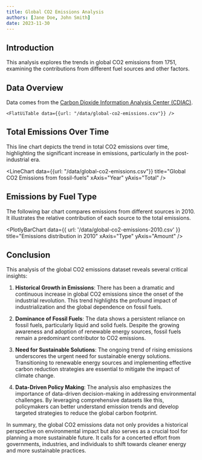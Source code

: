 ```yaml
---
title: Global CO2 Emissions Analysis
authors: [Jane Doe, John Smith]
date: 2023-11-30
---
```


## Introduction

This analysis explores the trends in global CO2 emissions from 1751, examining the contributions from different fuel sources and other factors.

## Data Overview

Data comes from the [Carbon Dioxide Information Analysis Center (CDIAC)](http://cdiac.esd.ornl.gov/).

`<FlatUiTable data={{url: "/data/global-co2-emissions.csv"}} />`

## Total Emissions Over Time

This line chart depicts the trend in total CO2 emissions over time, highlighting the significant increase in emissions, particularly in the post-industrial era.

<LineChart 
  data={{url: "/data/global-co2-emissions.csv"}}
  title="Global CO2 Emissions from fossil-fuels"
  xAxis="Year"
  yAxis="Total"
/>

## Emissions by Fuel Type

The following bar chart compares emissions from different sources in 2010. It illustrates the relative contribution of each source to the total emissions.


<PlotlyBarChart
  data={{
    url: '/data/global-co2-emissions-2010.csv'
  }}
  title="Emissions distribution in 2010"
  xAxis="Type"
  yAxis="Amount"
/>


## Conclusion

This analysis of the global CO2 emissions dataset reveals several critical insights:

1. **Historical Growth in Emissions**: There has been a dramatic and continuous increase in global CO2 emissions since the onset of the industrial revolution. This trend highlights the profound impact of industrialization and the global dependence on fossil fuels.
    
2. **Dominance of Fossil Fuels**: The data shows a persistent reliance on fossil fuels, particularly liquid and solid fuels. Despite the growing awareness and adoption of renewable energy sources, fossil fuels remain a predominant contributor to CO2 emissions.
    
3. **Need for Sustainable Solutions**: The ongoing trend of rising emissions underscores the urgent need for sustainable energy solutions. Transitioning to renewable energy sources and implementing effective carbon reduction strategies are essential to mitigate the impact of climate change.
    
4. **Data-Driven Policy Making**: The analysis also emphasizes the importance of data-driven decision-making in addressing environmental challenges. By leveraging comprehensive datasets like this, policymakers can better understand emission trends and develop targeted strategies to reduce the global carbon footprint.
    
In summary, the global CO2 emissions data not only provides a historical perspective on environmental impact but also serves as a crucial tool for planning a more sustainable future. It calls for a concerted effort from governments, industries, and individuals to shift towards cleaner energy and more sustainable practices.
